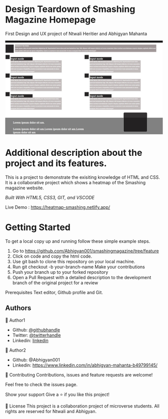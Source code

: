 # Design Teardown of Smashing Magazine Homepage

First Design and UX project of Ntwali Heritier and Abhigyan Mahanta

<img src="images/projectpage.JPG" alt="projectpage">

<h1>Additional description about the project and its features.</h1>

This is a project to demonstrate the exisiting knowledge of HTML and CSS. It is a collaborative project which shows a heatmap of the Smashing magazine website.

<i>Built With HTML5, CSS3, GIT, and VSCODE</i>

Live Demo : https://heatmap-smashing.netlify.app/

<h1>Getting Started</h1>

To get a local copy up and running follow these simple example steps.

1. Go to https://github.com/Abhigyan001/smashingmagazine/tree/feature
2. Click on code and copy the html code.
3. Use git bash to clone this repository on your local machine.
4. Run git checkout -b your-branch-name Make your contributions
5. Push your branch up to your forked repository
6. Open a Pull Request with a detailed description to the development branch of the original project for a review

Prerequisites Text editor, Github profile and Git.

<h2>Authors</h2>

👤 Author1

- Github: [@githubhandle](https://github.com/NtwaliHeritier)
- Twitter: [@twitterhandle](https://twitter.com/NtwaliHeritier)
- Linkedin: [linkedin](https://linkedin.com/in/ntwali-heritier-9950001a2)

👤 Author2

- Github: @Abhigyan001
- Linkedin: https://www.linkedin.com/in/abhigyan-mahanta-b49799145/

🤝 Contributing Contributions, issues and feature requests are welcome!

Feel free to check the issues page.

Show your support Give a ⭐️ if you like this project!

📝 License This project is a collaboration project of microverse students. All rights are reserved for Ntwali and Abhigyan.
